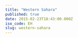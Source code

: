```yaml
---
title: "Western Sahara"
published: true
date: 2015-02-23T18:43:00.000Z
iso_code: EH
slug: western-sahara
---
```

